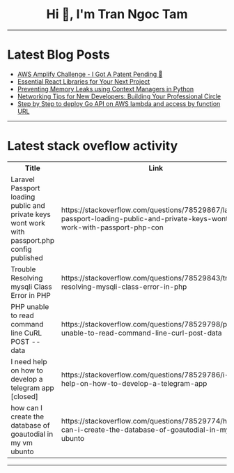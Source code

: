 <h1 align="center">Hi 👋, I'm Tran Ngoc Tam</h1>

---

# Latest Blog Posts 
<!-- BLOG-POST-LIST:START -->
- [AWS Amplify Challenge - I Got A Patent Pending 🦄](https://dev.to/vitalipom/aws-amplify-challenge-i-got-a-patent-pending-gch)
- [Essential React Libraries for Your Next Project](https://dev.to/respect17/essential-react-libraries-for-your-next-project-4c91)
- [Preventing Memory Leaks using Context Managers in Python](https://dev.to/myexamcloud/preventing-memory-leaks-using-context-managers-in-python-22c4)
- [Networking Tips for New Developers: Building Your Professional Circle](https://dev.to/bingecoder89/networking-tips-for-new-developers-building-your-professional-circle-hc8)
- [Step by Step to deploy Go API on AWS lambda and access by function URL](https://dev.to/ppaanngggg/step-by-step-to-deploy-go-api-on-aws-lambda-and-access-by-function-url-4668)
<!-- BLOG-POST-LIST:END -->

---

# Latest stack oveflow activity
<table>
  <tr><th>Title</th><th>Link</th></tr>
  <!-- STACKOVERFLOW:START --><tr><td>Laravel Passport loading public and private keys wont work with passport.php config published</td><td>https://stackoverflow.com/questions/78529867/laravel-passport-loading-public-and-private-keys-wont-work-with-passport-php-con</td></tr><tr><td>Trouble Resolving mysqli Class Error in PHP</td><td>https://stackoverflow.com/questions/78529843/trouble-resolving-mysqli-class-error-in-php</td></tr><tr><td>PHP unable to read command line CuRL POST --data</td><td>https://stackoverflow.com/questions/78529798/php-unable-to-read-command-line-curl-post-data</td></tr><tr><td>I need help on how to develop a telegram app [closed]</td><td>https://stackoverflow.com/questions/78529786/i-need-help-on-how-to-develop-a-telegram-app</td></tr><tr><td>how can I create the database of goautodial in my vm ubunto</td><td>https://stackoverflow.com/questions/78529774/how-can-i-create-the-database-of-goautodial-in-my-vm-ubunto</td></tr><!-- STACKOVERFLOW:END -->
</table>

---


